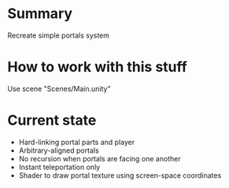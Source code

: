 # Summary
Recreate simple portals system  

# How to work with this stuff
Use scene "Scenes/Main.unity"  

# Current state
* Hard-linking portal parts and player
* Arbitrary-aligned portals
* No recursion when portals are facing one another
* Instant teleportation only
* Shader to draw portal texture using screen-space coordinates
